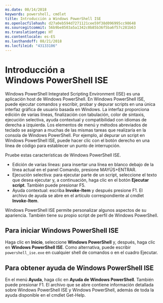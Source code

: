 ```yaml
---
ms.date: 08/14/2018
keywords: powershell, cmdlet
title: Introducción a Windows PowerShell ISE
ms.openlocfilehash: d27a0eb594d7271121cee59f38d096995cc98648
ms.sourcegitcommit: 56b9be8503a5a1342c0b85b36f5ba6f57c281b63
ms.translationtype: HT
ms.contentlocale: es-ES
ms.lasthandoff: 08/21/2018
ms.locfileid: "43133106"
---
```

# <a name="introducing-the-windows-powershell-ise"></a>Introducción a Windows PowerShell ISE

Windows PowerShell Integrated Scripting Environment (ISE) es una aplicación host de Windows PowerShell. En Windows PowerShell ISE, puede ejecutar comandos y escribir, probar y depurar scripts en una única interfaz gráfica de usuario basada en Windows. La interfaz proporciona edición de varias líneas, finalización con tabulación, color de sintaxis, ejecución selectiva, ayuda contextual y compatibilidad con idiomas de derecha a izquierda. Los elementos de menú y métodos abreviados de teclado se asignan a muchas de las mismas tareas que realizaría en la consola de Windows PowerShell. Por ejemplo, al depurar un script en Windows PowerShell ISE, puede hacer clic con el botón derecho en una línea de código para establecer un punto de interrupción.

Pruebe estas características de Windows PowerShell ISE.

- Edición de varias líneas: para insertar una línea en blanco debajo de la línea actual en el panel Comando, presione MAYÚS+ENTRAR.
- Ejecución selectiva: para ejecutar parte de un script, seleccione el texto que desea ejecutar y, a continuación, haga clic en el botón **Ejecutar script**. También puede presionar F5.
- Ayuda contextual: escriba **Invoke-Item** y después presione F1. El archivo de ayuda se abre en el artículo correspondiente al cmdlet **Invoke-Item**.

Windows PowerShell ISE permite personalizar algunos aspectos de su apariencia. También tiene su propio script de perfil de Windows PowerShell.

## <a name="to-start-the-windows-powershell-ise"></a>Para iniciar Windows PowerShell ISE

Haga clic en **Inicio**, seleccione **Windows PowerShell** y, después, haga clic en **Windows PowerShell ISE**.
Como alternativa, puede escribir `powershell_ise.exe` en cualquier shell de comandos o en el cuadro Ejecutar.

## <a name="to-get-help-in-the-windows-powershell-ise"></a>Para obtener ayuda de Windows PowerShell ISE

En el menú **Ayuda**, haga clic en **Ayuda de Windows PowerShell**. También puede presionar F1. El archivo que se abre contiene información detallada sobre Windows PowerShell ISE y Windows PowerShell, además de toda la ayuda disponible en el cmdlet Get-Help.
